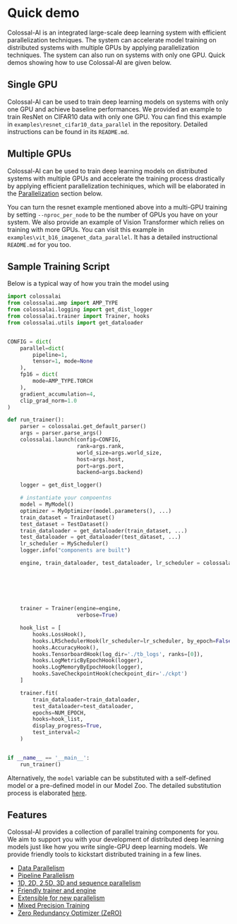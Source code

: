 # Quick demo

Colossal-AI is an integrated large-scale deep learning system with efficient parallelization techniques. The system can
accelerate model training on distributed systems with multiple GPUs by applying parallelization techniques. The system
can also run on systems with only one GPU. Quick demos showing how to use Colossal-AI are given below.

## Single GPU

Colossal-AI can be used to train deep learning models on systems with only one GPU and achieve baseline
performances. We provided an example to train ResNet on CIFAR10 data with only one GPU. You can find this example in 
`examples\resnet_cifar10_data_parallel` in the repository. Detailed instructions can be found in its `README.md`.

## Multiple GPUs

Colossal-AI can be used to train deep learning models on distributed systems with multiple GPUs and accelerate the
training process drastically by applying efficient parallelization techiniques, which will be elaborated in
the [Parallelization](parallelization.md) section below. 

You can turn the resnet example mentioned above into a multi-GPU training by setting `--nproc_per_node` to be the number of 
GPUs you have on your system. We also provide an example of Vision Transformer which relies on
training with more GPUs. You can visit this example in `examples\vit_b16_imagenet_data_parallel`. It has a detailed instructional 
`README.md` for you too.


## Sample Training Script

Below is a typical way of how you train the model using 

```python
import colossalai
from colossalai.amp import AMP_TYPE
from colossalai.logging import get_dist_logger
from colossalai.trainer import Trainer, hooks
from colossalai.utils import get_dataloader


CONFIG = dict(
    parallel=dict(
        pipeline=1,
        tensor=1, mode=None
    ),
    fp16 = dict(
        mode=AMP_TYPE.TORCH
    ),
    gradient_accumulation=4,
    clip_grad_norm=1.0
)

def run_trainer():
    parser = colossalai.get_default_parser()
    args = parser.parse_args()
    colossalai.launch(config=CONFIG,
                      rank=args.rank,
                      world_size=args.world_size,
                      host=args.host,
                      port=args.port,
                      backend=args.backend)

    logger = get_dist_logger()

    # instantiate your compoentns
    model = MyModel()
    optimizer = MyOptimizer(model.parameters(), ...)
    train_dataset = TrainDataset()
    test_dataset = TestDataset()
    train_dataloader = get_dataloader(train_dataset, ...)
    test_dataloader = get_dataloader(test_dataset, ...)
    lr_scheduler = MyScheduler()
    logger.info("components are built")

    engine, train_dataloader, test_dataloader, lr_scheduler = colossalai.initialize(model, 
                                                                                    optimizer, 
                                                                                    criterion, 
                                                                                    train_dataloader, 
                                                                                    test_dataloader, 
                                                                                    lr_scheduler)

    trainer = Trainer(engine=engine,
                      verbose=True)

    hook_list = [
        hooks.LossHook(),
        hooks.LRSchedulerHook(lr_scheduler=lr_scheduler, by_epoch=False),
        hooks.AccuracyHook(),
        hooks.TensorboardHook(log_dir='./tb_logs', ranks=[0]),
        hooks.LogMetricByEpochHook(logger),
        hooks.LogMemoryByEpochHook(logger),
        hooks.SaveCheckpointHook(checkpoint_dir='./ckpt')
    ]

    trainer.fit(
        train_dataloader=train_dataloader,
        test_dataloader=test_dataloader,
        epochs=NUM_EPOCH,
        hooks=hook_list,
        display_progress=True,
        test_interval=2
    )


if __name__ == '__main__':
    run_trainer()
```

Alternatively, the `model` variable can be substituted with a self-defined model or a pre-defined model in our Model
Zoo. The detailed substitution process is elaborated [here](model.md).

## Features

Colossal-AI provides a collection of parallel training components for you. We aim to support you with your development
of distributed deep learning models just like how you write single-GPU deep learning models. We provide friendly tools
to kickstart distributed training in a few lines.

- [Data Parallelism](parallelization.md)
- [Pipeline Parallelism](parallelization.md)
- [1D, 2D, 2.5D, 3D and sequence parallelism](parallelization.md)
- [Friendly trainer and engine](trainer_engine.md)
- [Extensible for new parallelism](add_your_parallel.md)
- [Mixed Precision Training](amp.md)
- [Zero Redundancy Optimizer (ZeRO)](zero.md)
